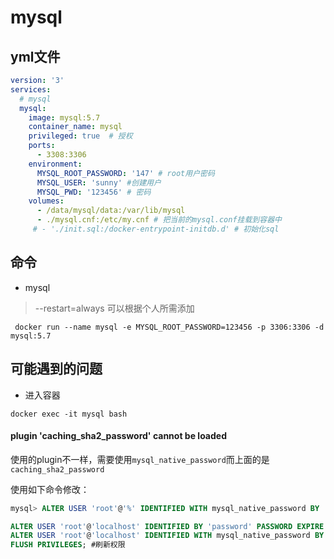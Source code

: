 # mysql

## yml文件

``` yaml
version: '3'
services:
  # mysql
  mysql:
    image: mysql:5.7
    container_name: mysql
    privileged: true  # 授权
    ports:
      - 3308:3306
    environment:
      MYSQL_ROOT_PASSWORD: '147' # root用户密码
      MYSQL_USER: 'sunny' #创建用户
      MYSQL_PWD: '123456' # 密码
    volumes:
      - /data/mysql/data:/var/lib/mysql
      - ./mysql.cnf:/etc/my.cnf # 把当前的mysql.conf挂载到容器中
     # - './init.sql:/docker-entrypoint-initdb.d' # 初始化sql
````

## 命令

* mysql
 > --restart=always 可以根据个人所需添加
```shell
 docker run --name mysql -e MYSQL_ROOT_PASSWORD=123456 -p 3306:3306 -d mysql:5.7
```
## 可能遇到的问题
* 进入容器
```shell
docker exec -it mysql bash
```
#### plugin 'caching_sha2_password' cannot be loaded

使用的plugin不一样，需要使用`mysql_native_password`而上面的是`caching_sha2_password`

使用如下命令修改：

```sql
mysql> ALTER USER 'root'@'%' IDENTIFIED WITH mysql_native_password BY 'sunny';
```

```sql
ALTER USER 'root'@'localhost' IDENTIFIED BY 'password' PASSWORD EXPIRE NEVER; #修改加密规则 
ALTER USER 'root'@'localhost' IDENTIFIED WITH mysql_native_password BY 'password'; #更新一下用户的密码 
FLUSH PRIVILEGES; #刷新权限
```